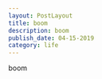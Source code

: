 ```yaml
---
layout: PostLayout
title: boom
description: boom
publish_date: 04-15-2019
category: life
---
```

boom
